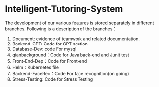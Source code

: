 # Intelligent-Tutoring-System
The development of our various features is stored separately in different branches. Following is a description of the branches：
1.	Document: evidence of teamwork and related documentation.
2.	Backend-GPT: Code for GPT section
3.	Database-Dev: code For mysql
4.	qianbackground：Code for Java back-end and Junit test
5.	Front-End-Dep：Code for Front-end
6.	Helm：Kubernetes file
7.	Backend-FaceRec：Code For face recognition(on going)
8.	Stress-Testing: Code for Stress Testing

